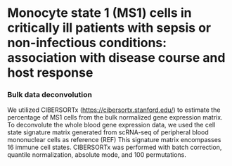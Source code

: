 # Monocyte state 1 (MS1) cells in critically ill patients with sepsis or non-infectious conditions: association with disease course and host response

###  Bulk data deconvolution  

We utilized CIBERSORTx (https://cibersortx.stanford.edu/) to estimate the percentage of MS1 cells from the bulk normalized gene expression matrix. To deconvolute the whole blood gene expression data, we used the cell state signature matrix generated from scRNA-seq of peripheral blood mononuclear cells as reference (REF) This signature matrix encompasses 16 immune cell states. CIBERSORTx was performed with batch correction, quantile normalization, absolute mode, and 100 permutations. 


